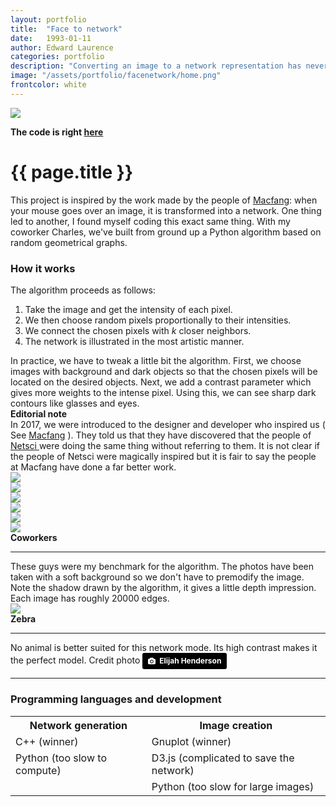 ```yaml
---
layout: portfolio
title:  "Face to network"
date:   1993-01-11
author: Edward Laurence
categories: portfolio
description: "Converting an image to a network representation has never been so easy."
image: "/assets/portfolio/facenetwork/home.png"
frontcolor: white
---
```


<div class="container">
	<div class="screenshot-image">
		<img src="/assets/portfolio/facenetwork/glasses.png" style="">	
	</div>
</div>



<div class="wrapper">

<b>The code is right <a href="https://github.com/laurencee9/GRGImage">here</a></b>

<h1>{{ page.title }}</h1>

This project is inspired by the work made by the people of <a href="http://macfang.net">Macfang</a>: when your mouse goes over an image, it is transformed into a network. One thing led to another, I found myself coding this exact same thing. With my coworker Charles, we've built from ground up a Python algorithm based on random geometrical graphs. 


<h3>How it works</h3>
The algorithm proceeds as follows:
<ol>
  <li>Take the image and get the intensity of each pixel.</li>
  <li>We then choose random pixels proportionally to their intensities.</li>
  <li>We connect the chosen pixels with <i>k</i> closer neighbors.</li>
  <li>The network is illustrated in the most artistic manner.</li>
</ol>
In practice, we have to tweak a little bit the algorithm. First, we choose images with background and dark objects so that the chosen pixels will be located on the desired objects. Next, we add a contrast parameter which gives more weights to the intense pixel. Using this, we can see sharp dark contours like glasses and eyes. 


<div class="inline-note with-shadow">
	<b>Editorial note</b>
	<br>
	<span>In 2017, we were introduced to the designer and developer who inspired us ( See <a href="http://macfang.net">Macfang</a> ). They told us that they have discovered that the people of <a href="https://www.netsci2018.com"> Netsci </a> were doing the same thing without referring to them. It is not clear if the people of Netsci were magically inspired but it is fair to say the people at Macfang have done a far better work.
	</span>

</div>

</div>




<div class="container">
	<div class="screenshots-container">
		<div class="row">
			<div class="col-sm-4 col-xs-6 screenshot-image ">
				<img src="/assets/portfolio/facenetwork/edward.png" >	
			</div>
			<div class="col-sm-4 col-xs-6 screenshot-image ">
				<img src="/assets/portfolio/facenetwork/charles.png" >	
			</div>
			<div class="col-sm-4 col-xs-6 screenshot-image ">
				<img src="/assets/portfolio/facenetwork/guillaume.png" >	
			</div>
			<div class="col-sm-4 col-xs-6 screenshot-image ">
				<img src="/assets/portfolio/facenetwork/xavier.png" >	
			</div>
			<div class="col-sm-4 col-xs-6 screenshot-image ">
				<img src="/assets/portfolio/facenetwork/vincent.png" >	
			</div>
			<div class="col-sm-4 col-xs-6 screenshot-image ">
				<img src="/assets/portfolio/facenetwork/patrick.png" >	
			</div>
			<div class="col-md-6 screenshot-meta">
				<b>Coworkers</b>
				<hr class="small-line">
				<span class="screenshot-subtitle">These guys were my benchmark for the algorithm. The photos have been taken with a soft background so we don't have to premodify the image. Note the shadow drawn by the algorithm, it gives a little depth impression. Each image has roughly 20000 edges. </span>
			</div>
		</div>
	</div>
</div>



<div class="container">

<div class="screenshots-container">
	<div class="row">
		<div class="screenshot-image">
			<img src="/assets/portfolio/facenetwork/zebra.png" class="with-shadow" style="">	
		</div>
		<div class="screenshot-meta">
			<b>Zebra</b>
			<hr class="small-line">
			<span class="screenshot-subtitle">No animal is better suited for this network mode. Its high contrast makes it the perfect model. Credit photo <a style="background-color:black;color:white;text-decoration:none;padding:4px 6px;font-family:-apple-system, BlinkMacSystemFont, &quot;San Francisco&quot;, &quot;Helvetica Neue&quot;, Helvetica, Ubuntu, Roboto, Noto, &quot;Segoe UI&quot;, Arial, sans-serif;font-size:12px;font-weight:bold;line-height:1.2;display:inline-block;border-radius:3px;" href="https://unsplash.com/@elijahhenderson?utm_medium=referral&amp;utm_campaign=photographer-credit&amp;utm_content=creditBadge" target="_blank" rel="noopener noreferrer" title="Download free do whatever you want high-resolution photos from Elijah Henderson"><span style="display:inline-block;padding:2px 3px;"><svg xmlns="http://www.w3.org/2000/svg" style="height:12px;width:auto;position:relative;vertical-align:middle;top:-1px;fill:white;" viewBox="0 0 32 32"><title>unsplash-logo</title><path d="M20.8 18.1c0 2.7-2.2 4.8-4.8 4.8s-4.8-2.1-4.8-4.8c0-2.7 2.2-4.8 4.8-4.8 2.7.1 4.8 2.2 4.8 4.8zm11.2-7.4v14.9c0 2.3-1.9 4.3-4.3 4.3h-23.4c-2.4 0-4.3-1.9-4.3-4.3v-15c0-2.3 1.9-4.3 4.3-4.3h3.7l.8-2.3c.4-1.1 1.7-2 2.9-2h8.6c1.2 0 2.5.9 2.9 2l.8 2.4h3.7c2.4 0 4.3 1.9 4.3 4.3zm-8.6 7.5c0-4.1-3.3-7.5-7.5-7.5-4.1 0-7.5 3.4-7.5 7.5s3.3 7.5 7.5 7.5c4.2-.1 7.5-3.4 7.5-7.5z"></path></svg></span><span style="display:inline-block;padding:2px 3px;">Elijah Henderson</span></a></span>
		</div>
	</div>
</div>

</div>

<hr>

<div class="wrapper">

<h3>Programming languages and development</h3>
<table cellspacing="0" cellpadding="0" class="table-about">
  <tr>
    <th>Network generation</th> <th>Image creation</th>
  </tr>
  <tr>
  	<td>C++ (winner)</td><td>Gnuplot (winner)</td>
  </tr>
  <tr>
  	<td>Python (too slow to compute) </td><td>D3.js (complicated to save the network)</td>
  </tr>
  <tr>
  	<td></td><td>Python (too slow for large images)</td>
  </tr>

</table>

<!-- 
<h3>Comments on the code</h3>

The first attempt in Python was a fail. The code was taking about 10 minutes to generate a 5k edges network. So we a serie of upgrade before translating it to C++.
<br><br>
First, the major bottleneck was choosing the pixels. Suppose you want to choose 20 pixels from a 100 pixels image. But you also want to choose then proportionally to the intensity of the pixel. The brute force method would be to sum the total intensity of the image and then parse the image and remove the pixel intensity. When you total intensity becomes negative, you choose this pixel. But you would need to rerun this 20 times to choose 20 pixels. Their must be a better approach. Let's say that that the sum of all intensities is <i>S</i>. What are the odds that a pixel of intensity <i>i</i> is not choosen? It is equal to <i>1-i/S</i>.


 -->









</div>

